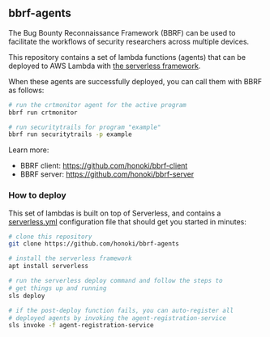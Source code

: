 ## bbrf-agents

The Bug Bounty Reconnaissance Framework (BBRF) can be used to facilitate the workflows of security researchers across multiple devices.

This repository contains a set of lambda functions (agents) that can be deployed to AWS Lambda with [the serverless framework](https://serverless.com/).

When these agents are successfully deployed, you can call them with BBRF as follows:

```bash
# run the crtmonitor agent for the active program
bbrf run crtmonitor 

# run securitytrails for program "example"
bbrf run securitytrails -p example
```

Learn more:
* BBRF client: https://github.com/honoki/bbrf-client
* BBRF server: https://github.com/honoki/bbrf-server

### How to deploy

This set of lambdas is built on top of Serverless, and contains a [serverless.yml](serverless.yml) configuration file that should get you started in minutes:

```bash
# clone this repository
git clone https://github.com/honoki/bbrf-agents

# install the serverless framework
apt install serverless

# run the serverless deploy command and follow the steps to
# get things up and running
sls deploy

# if the post-deploy function fails, you can auto-register all
# deployed agents by invoking the agent-registration-service
sls invoke -f agent-registration-service
```